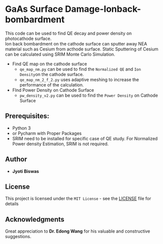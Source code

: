 # GaAs Surface Damage-Ionback-bombardment

This code can be used to find QE decay and power density on photocathode surface.<br/>
Ion back bombardment on the cathode surface can sputter away NEA material such as Cesium from acthode surface. Static Sputtering of Cesium can be calculated using SRIM Monte Carlo Simulation. <br/>
* Find QE map on the cathode surface<br/>
  * ```qe_map_nm.py``` can be used to find the ```Normalized QE``` and ```Ion Density```on the cathode surface.<br/>
  * ```qe_map_nm_2_f_2.py``` uses adaptive meshing to increase the performance of the calculation.<br/>
* FInd Power Density on Cathode Surface<br/>
  * ```pw_density_v2.py``` can be used to find the ```Power Density``` on Cathode Surface<br/>

## Prerequisites:

* Python 3
* or Pycharm with Proper Packages
* SRIM need to be installed for specific case of QE study. For Normalized Power density Estimation, SRIM is not required.

## Author

 * **Jyoti Biswas**

## License

This project is licensed under the ```MIT License``` - see the [LICENSE](LICENSE) file for details<br/>

## Acknowledgments

Great appreciation to **Dr. Edong Wang** for his valuable and constructive suggestions.

